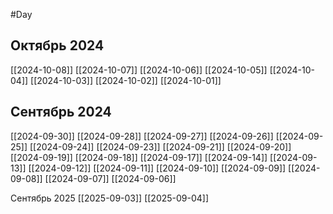 #Day
## Октябрь 2024
[[2024-10-08]]
[[2024-10-07]]
[[2024-10-06]]
[[2024-10-05]]
[[2024-10-04]]
[[2024-10-03]]
[[2024-10-02]]
[[2024-10-01]]

## Сентябрь 2024
[[2024-09-30]]
[[2024-09-28]]
[[2024-09-27]]
[[2024-09-26]]
[[2024-09-25]]
[[2024-09-24]]
[[2024-09-23]]
[[2024-09-21]]
[[2024-09-20]]
[[2024-09-19]]
[[2024-09-18]]
[[2024-09-17]]
[[2024-09-14]]
[[2024-09-13]]
[[2024-09-12]]
[[2024-09-11]]
[[2024-09-10]]
[[2024-09-09]]
[[2024-09-08]]
[[2024-09-07]]
[[2024-09-06]]

Сентябрь 2025
[[2025-09-03]]
[[2025-09-04]]